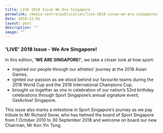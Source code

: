 ```yaml
---
title: LIVE 2018 Issue We Are Singapore
permalink: /media-centre/publication/live-2018-issue-we-are-singapore/
date: 2018-12-01
layout: post
description: ""
image: ""
---
```

### **'LIVE' 2018 Issue - We Are Singapore!**

In this edition, **'WE ARE SINGAPORE!'**, we take a closer look at how sport:

*   inspired our people through our athletes’ journey at the 2018 Asian Games,
*   ignited our passion as we stood behind our favourite teams during the 2018 World Cup and the 2018 International Champions Cup,
*   brought us together as one in celebration of our nation’s 53rd birthday celebrations through Sport Singapore’s annual signature event, GetActive! Singapore.

This issue also marks a milestone in Sport Singapore’s journey as we pay tribute to Mr Richard Seow, who has helmed the board of Sport Singapore from 1 October 2010 to 30 September 2018 and welcome on board our new Chairman, Mr Kon Yin Tong.